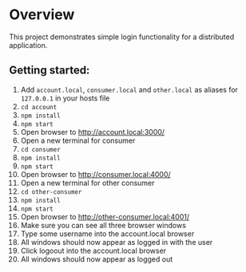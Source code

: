 Overview
========

This project demonstrates simple login functionality for a distributed application.

Getting started:
----------------

1. Add `account.local`, `consumer.local` and `other.local` as aliases for `127.0.0.1` in your hosts file
1. `cd account`
1. `npm install`
1. `npm start`
1. Open browser to http://account.local:3000/
1. Open a new terminal for consumer
1. `cd consumer`
1. `npm install`
1. `npm start`
1. Open browser to http://consumer.local:4000/
1. Open a new terminal for other consumer
1. `cd other-consumer`
1. `npm install`
1. `npm start`
1. Open browser to http://other-consumer.local:4001/
1. Make sure you can see all three browser windows
1. Type some username into the account.local browser
1. All windows should now appear as logged in with the user
1. Click logoout into the account.local browser
1. All windows should now appear as logged out
